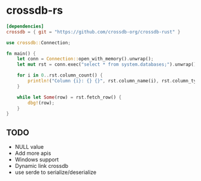 # crossdb-rs

```toml
[dependencies]
crossdb = { git = "https://github.com/crossdb-org/crossdb-rust" }
```

```rs
use crossdb::Connection;

fn main() {
    let conn = Connection::open_with_memory().unwrap();
    let mut rst = conn.exec("select * from system.databases;").unwrap();

    for i in 0..rst.column_count() {
        println!("Column {i}: {} {}", rst.column_name(i), rst.column_type(i));
    }

    while let Some(row) = rst.fetch_row() {
        dbg!(row);
    }
}
```

## TODO
* NULL value
* Add more apis
* Windows support
* Dynamic link crossdb
* use serde to serialize/deserialize
